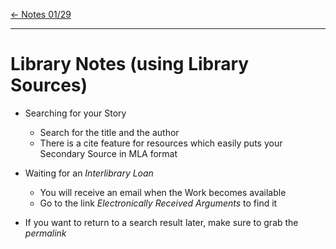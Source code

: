[\<- Notes 01/29](class_notes_01-29.md)

---

# Library Notes (using Library Sources)

- Searching for your Story
	- Search for the title and the author
	- There is a cite feature for resources which easily puts your Secondary Source in MLA format

- Waiting for an *Interlibrary Loan*
	- You will receive an email when the Work becomes available
	- Go to the link *Electronically Received Arguments* to find it

- If you want to return to a search result later, make sure to grab the *permalink*
